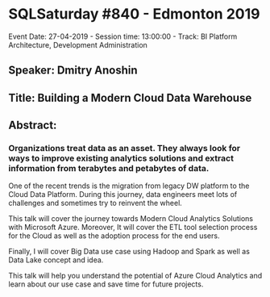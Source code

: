 # SQLSaturday #840 - Edmonton 2019
Event Date: 27-04-2019 - Session time: 13:00:00 - Track: BI Platform Architecture, Development  Administration
## Speaker: Dmitry Anoshin
## Title: Building a Modern Cloud Data Warehouse
## Abstract:
### Organizations treat data as an asset. They always look for ways to improve existing analytics solutions and extract information from terabytes and petabytes of data.

One of the recent trends is the migration from legacy DW platform to the Cloud Data Platform. During this journey, data engineers meet lots of challenges and sometimes try to reinvent the wheel.

This talk will cover the journey towards Modern Cloud Analytics Solutions with Microsoft Azure. Moreover, It will cover the ETL tool selection process for the Cloud as well as the adoption process for the end users. 

Finally, I will cover Big Data use case using Hadoop and Spark as well as Data Lake concept and idea.

This talk will help you understand the potential of Azure Cloud Analytics and learn about our use case and save time for future projects.
